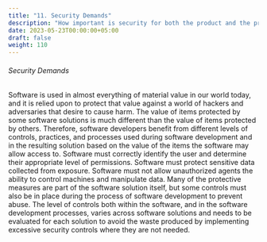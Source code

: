 ```yaml
---
title: "11. Security Demands"
description: "How important is security for both the product and the process?"
date: 2023-05-23T00:00:00+05:00
draft: false
weight: 110
---
```


###### Security Demands
Software is used in almost everything of material value in our world today, and it is relied upon to protect that value against a world of hackers and adversaries that desire to cause harm.  The value of items protected by some software solutions is much different than the value of items protected by others.  Therefore, software developers benefit from different levels of controls, practices, and processes used during software development and in the resulting solution based on the value of the items the software may allow access to.  Software must correctly identify the user and determine their appropriate level of permissions.  Software must protect sensitive data collected from exposure.  Software must not allow unauthorized agents the ability to control machines and manipulate data.  Many of the protective measures are part of the software solution itself, but some controls must also be in place during the process of software development to prevent abuse.  The level of controls both within the software, and in the software development processes, varies across software solutions and needs to be evaluated for each solution to avoid the waste produced by implementing excessive security controls where they are not needed.


